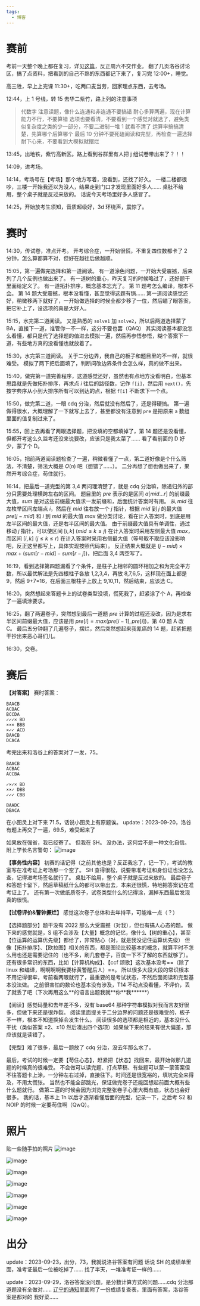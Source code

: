 ```yaml
---
tags:
  - 博客
---
```

# 赛前
考前一天整个晚上都在复习，详见[这篇](https://www.cnblogs.com/LittleDrinks/p/17706122.html)，反正周六不交作业。
翻了几页洛谷讨论区，搞了点资料，把看到的自己不熟的东西都记下来了，复习完 12:00+，睡觉。

高三牲，早上上完课 11:30+，吃两口麦当劳，回家理点东西，去考场。

12:44，上 1 号线，转 15 去华二紫竹，路上列的注意事项
> 代数字
> 注意读题，像什么连通和非连通不要搞错
> 耐心多算两遍，现在计算能力不行，不要算错
> 选项也要看清，不要看到一个感觉对就选了，避免类似复杂度之类的少一部分，不要二进制一堆 1 就看不清了
> 运算率搞搞清楚，先算哪个后算哪个
> 最后 10 分钟不要死磕阅读和完型，再检查一遍选择
> 耐下心来，不要看到大模拟就摆烂

13:45，出地铁，紫竹高新区。路上看到谷群里有人把 j 组试卷带出来了？！！

14:09，进考场。

14:14，考场号在【考场】那个地方写着，没看到，还找了好久。
一楼二楼都很吵，三楼一开始我还以为没人，结果走到门口才发现里面好多人……
桌肚不给用，整个桌子就是反过来放的。
话说今天考场里好多人感冒了。

14:25，开始放考生须知，音质超级好，3d 环绕声，震惊了。


# 赛时
14:30，传试卷，准点开考。
开考综合症，一开始很慌，不重复四位数都卡了 2 分钟，怎么算都算不对，但好在越往后做越顺。

15:05，第一遍做完选择和第一道阅读。
有一道涂色问题，一开始大受震撼，后来列了几个反例也做出来了。
有一道树的重心，昨天复习的时候略过了，还好题干里面给定义了。
有一道拓扑排序，概念基本忘光了。
第 11 题考怎么编译，根本不会。
第 14 题大受震撼，根本没看懂，甚至觉得这题有锅……
第一道阅读感觉还好，稍微移两下就好了，一开始做选择的时候全都少移了一位，然后瞄了眼答案，把它补上了，设选项的真是大好人。

15:15，水完第二道阅读。
又是熟悉的 `solve1` 加 `solve2`，所以后两道选择蒙了 BA，直接下一道，谁管你一不一样，这分不要也罢（QAQ）
其实阅读基本都没怎么看懂，都只是代了选择题的值进去模拟一遍，然后再参悟参悟，糊个答案下一道，有些地方真的没看懂也就放着了。

15:30，水完第三道阅读。
关于二分边界，我自己的板子和题目里的不一样，就很难受。
模拟了两下把后面填了，判断问改边界条件会怎么样，真的做不出来。

15:40，做完第一道完善程序，这道感觉还好，虽然也有点地方没看明白，但基本思路就是先做拓扑排序，再求点 $i$ 往后的路径数，记作 `f[i]`，然后用 `next()`，先按字典序从小到大排序所有可以到达的点，根据 `f[i]` 不断求下一个点。

15:50，做完第二道，一眼 cdq 分治，然后就没有然后了，还是得硬搞。
第一遍做得很水，大概理解了一下就写上去了，甚至都没有注意到 `pre` 是把原来 `a` 数组里面的值复制过来了。

15:55，回上去再看了两眼选择题，把没填的空都填掉了，第 14 题还是没看懂，但都开考这么久监考还没来说要改，应该只是我太菜了……
看了看前面的 D 好少，蒙了个 D。

16:05，把前两道阅读题检查了一遍，稍微看懂了一点，第二道好像是个什么筛法，不清楚，筛法大概是 $O(n)$ 吧（想错了……）。
二分再想了想也做出来了，果然开考综合症，苟住就行。

16:14，把最后一道完型的第 3,4 两问理清楚了，就是 cdq 分治嘛，除递归外的部分只需要处理横跨左右的区间。
题目里的 $pre$ 表示的是区间 $a[mid...r]$ 的前缀最大值，$sum$ 是对这些前缀最大值求一发前缀和，后面统计答案时有用。
从 $mid$ 往左枚举区间左端点 $i$，然后在 $mid$ 往右放一个 $j$ 指针，根据 $mid$ 到 $j$ 的最大值 $pre[j-mid]$ 和 $i$ 到 $mid$ 的最大值 $max$ 做分类讨论，看在计入答案时，到底是用左半区间的最大值，还是右半区间的最大值。
由于前缀最大值具有单调性，通过移动 $j$ 指针，可以使区间 $[i,k]\ (mid\leq k\leq j)$ 在计入答案时采用左侧最大值 $max$，而区间 $[i,k]\ (j\leq k\leq r)$ 在计入答案时采用右侧最大值（等号取不取应该没影响吧，反正这里都写上，具体实现按照代码来）。
反正结果大概就是 $(j-mid)\times max + (sum[r-mid]-sum[r-j])$，把后面 3,4 两空写了。

16:19，看到选择第四题漏看了个条件，是柱子上相邻的圆环相加之和为完全平方数，所以最优解法是先四根柱子各放 1,2,3,4，再放 8,7,6,5，这样现在面上都是 9，然后 9+7=16，在后面三根柱子上放上 9,10,11，然后结束，应该选 C。

16:20，突然想起来答题卡上的试卷类型没填，慌死我了，赶紧涂了个 A，再检查了一遍填涂要求。

16:25，翻了两遍卷子，突然想到最后一道题 $pre$ 计算的过程还没改，因为是求右半区间前缀最大值，应该是用 $pre[i]=max(pre[i-1],pre[i])$，第 40 题 A 改 C。
最后五分钟翻了几遍卷子，摆烂，然后突然想起来我氰癌的 14 题，赶紧把题干抄出来恶心哥们儿。

16:30，交卷。


# 赛后
**【对答案】**
赛时答案：
```
BAACB
ACBAC
BCCDA
✓✓✓× BD
××× BBB
×✓✓ ACD
BAACB
DCACA
```
考完出来和洛谷上的答案对了一发，75。
```
BAACB
ACBAC
ACCBA

✓×✓× BD
××✓ DBB
✓✓✓ CBB

BAADC
DBACA
```
在小图灵上对下来 71.5，话说小图灵上有原题诶。
update：2023-09-20，洛谷有题上再交了一遍，69.5，难受起来了

如果放在强省，我已经寄了。
但我在 SH。
没办法，这何尝不是一种文化自信。
附上学长名言警句：
![image](https://img2023.cnblogs.com/blog/3216291/202309/3216291-20230916191314058-67155141.png)

**【事务性内容】**
初赛的话记得（之前其他也是？反正我忘了，记一下），考试的教室写在准考证上考场那一个空了。
SH 查得很松，说要带准考证和身份证也没怎么查，记得进考场签名就行了。
桌肚不给用，整个桌子就是反过来放的。
最后卷子和答题卡留下，然后草稿纸什么的都可以带出去，本来还很慌，特地把答案记在准考证上了。
还有第一次做纸质卷子，试卷类型什么的记得涂，漏掉东西最后发现真的很慌。

**【试卷评价&警钟撅烂】**
感觉这次卷子总体和去年持平，可能难一点（？）

【选择题部分】题干没有 2022 那么大受震撼（对我），但也有搞人心态的题。
做下来的感觉就是，S 组不会涉及【大量】概念的记忆，像什么【树的重心】，甚至【位运算的运算优先级】都给了，非常贴心（对，就是我没记住运算优先级）
但像【拓扑排序】、【欧拉图】相关的东西，都是图论比较基本的概念，就算平时不怎么用也还是需要记住的（也不多，刷几套卷子，百度一下不了解的东西就够了）。
还有很多常识的东西，比如【计算机构成】、【ccf 颂歌】这次基本没考==（除了 linux 和编译，啊啊啊啊我要标黄警醒后人）==。
所以很多大段大段的常识根本不用记得很牢，考前看两眼就行了，最重要的是考试状态，不然后面阅读和完型基本没法做。
之前很害怕的数论也基本没有涉及，T14 不动点没看懂，不评价，丢了就丢了吧（下次再用这么\*\*的语言出题我就\*\*你\*\*我\*\*\*\*\*\*）

【阅读】感觉码量和去年差不多，没有 base64 那种字符串模拟对我而言友好很多，但做下来还是很炸裂。
阅读里面提关于二分边界的问题还是很难受的，板子不一样，根本不知道换掉会发生什么。
阅读很多的选项都是相近的，基本没什么干扰（类似答案 $\pm2$、$\pm10$ 然后凑出四个选项）如果做下来的结果有很大偏差，那应该就是读错了。

【完型】难了很多，最后一题放了 cdq 分治，没去年那么水了。

最后，考试的时候一定要【苟住心态】，赶紧把【状态】找回来，最开始做那几道题的时候真的很难受。
不会做可以读完题、打点草稿、有些题可以蒙一蒙答案但不往答题卡上涂，一分钟左右过掉，直接往下。时间还是很宽裕的，填坑完全来得及，不用太慌张。
当然也不能全部跳光，保证做完卷子还能回想起前面大概有些什么题就行。
做第二遍的时候会因为浏览完整张卷子心里大概有底，状态也会好很多。
我的话，基本上 1h 以后才逐渐看懂后面的完型，记录一下，之后考 S2 和 NOIP 的时候一定要苟住啊（QwQ）。


# 照片
贴一些随手拍的照片
![image](https://img2023.cnblogs.com/blog/3216291/202309/3216291-20230916191844000-623844387.jpg)

![image](https://img2023.cnblogs.com/blog/3216291/202309/3216291-20230916191926350-1753756956.jpg)

![image](https://img2023.cnblogs.com/blog/3216291/202309/3216291-20230916191940758-1225097085.jpg)

![image](https://img2023.cnblogs.com/blog/3216291/202309/3216291-20230916191956892-1131612628.jpg)

![image](https://img2023.cnblogs.com/blog/3216291/202309/3216291-20230916192012087-206517129.jpg)

![image](https://img2023.cnblogs.com/blog/3216291/202309/3216291-20230916192029253-1307787106.jpg)

![image](https://img2023.cnblogs.com/blog/3216291/202309/3216291-20230916192039978-2102957266.jpg)


# 出分
update：2023-09-23，出分，73，我就说洛谷答案有问题
话说 SH 的成绩单里面，准考证最后一位被吃掉了……
找了半天，一堆准考证一样的……

update：2023-09-29，洛谷答案没问题，是分数计算方式的问题……cdq 分治那道题没有全做对……
[辽宁的通知](https://www.noi.cn/gs/xw/ln/2023-09-25/795830.shtml)里面附了一份成绩复查表，里面有答案，洛谷答案是都对的
我好菜……
